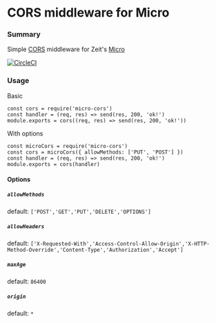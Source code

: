 # CORS middleware for Micro

### Summary

Simple [CORS](https://developer.mozilla.org/en-US/docs/Web/HTTP/Access_control_CORS) middleware for Zeit's [Micro](https://github.com/zeit/micro)

[![CircleCI](https://circleci.com/gh/possibilities/micro-cors.svg?style=svg)](https://circleci.com/gh/possibilities/micro-cors)

### Usage

Basic

```
const cors = require('micro-cors')
const handler = (req, res) => send(res, 200, 'ok!')
module.exports = cors((req, res) => send(res, 200, 'ok!'))
```

With options

```
const microCors = require('micro-cors')
const cors = microCors({ allowMethods: ['PUT', 'POST'] })
const handler = (req, res) => send(res, 200, 'ok!')
module.exports = cors(handler)
```

#### Options

##### `allowMethods`

default: `['POST','GET','PUT','DELETE','OPTIONS']`

##### `allowHeaders`

default: `['X-Requested-With','Access-Control-Allow-Origin','X-HTTP-Method-Override','Content-Type','Authorization','Accept']`

##### `maxAge`

default: `86400`

##### `origin`

default: `*`
